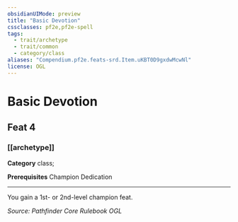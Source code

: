```yaml
---
obsidianUIMode: preview
title: "Basic Devotion"
cssclasses: pf2e,pf2e-spell
tags:
  - trait/archetype
  - trait/common
  - category/class
aliases: "Compendium.pf2e.feats-srd.Item.uKBT0D9gxdwMcwNl"
license: OGL
---
```

# Basic Devotion
## Feat 4
### [[archetype]]

**Category** class; 



**Prerequisites** Champion Dedication
* * *
You gain a 1st- or 2nd-level champion feat.

*Source: Pathfinder Core Rulebook*
*OGL*